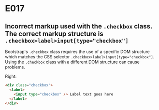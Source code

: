 # E017
## Incorrect markup used with the `.checkbox` class. The correct markup structure is `.checkbox>label>input[type="checkbox"]`

Bootstrap's `.checkbox` class requires the use of a specific DOM structure which matches the CSS selector `.checkbox>label>input[type="checkbox"]`. Using the `.checkbox` class with a different DOM structure can cause problems.

Right:
```html
<div class="checkbox">
  <label>
    <input type="checkbox" /> Label text goes here
  </label>
</div>
```